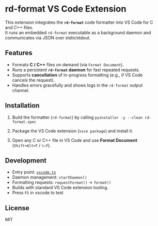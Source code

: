 # rd-format VS Code Extension

This extension integrates the **`rd-format`** code formatter into VS Code for C and C++ files.  
It runs an embedded `rd-format` executable as a background daemon and communicates via JSON over stdin/stdout.

## Features

- Formats **C / C++** files on demand (via `Format Document`).
- Runs a persistent **`rd-format` daemon** for fast repeated requests.
- Supports **cancellation** of in-progress formatting (e.g., if VS Code cancels the request).
- Handles errors gracefully and shows logs in the `rd-format` output channel.

## Installation

1. Build the formatter (`rd-format`) by calling ```pyinstaller -y --clean rd-format.spec```

2. Package the VS Code extension (`vsce package`) and install it.

3. Open any C or C++ file in VS Code and use **Format Document** (`Shift+Alt+F` / `⌥⇧F`).

## Development

- Entry point: [`vscode.ts`](./extensions/vscode/vscode.ts)  
- Daemon management: `startDaemon()`  
- Formatting requests: `requestFormat()` → `format()`  
- Builds with standard VS Code extension tooling.
- Press ```F5``` in vscode to test

## License

MIT

